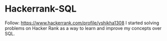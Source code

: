 # Hackerrank-SQL
Follow: https://www.hackerrank.com/profile/yshikha1308
I started solving problems on Hacker Rank as a way to learn and improve my concepts over SQL.
